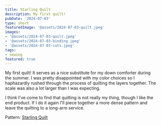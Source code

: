 ```yaml
---
title: Starling Quilt
description: My first quilt!
pubDate: '2024-07-03'
type: short
featuredImage: '@assets/2024-07-03-quilt.jpeg'
images:
- '@assets/2024-07-03-quilt.jpeg'
- '@assets/2024-07-03-binding.jpeg'
- '@assets/2024-07-03-cuts.jpeg'
tags:
- sewing
featured: true
---
```


My first quilt! It serves as a nice substitute for my down comforter 
during the summer. I was pretty disappointed with my color choices so I
haphazardly rushed through the process of quilting the layers together. The scale
was also a lot larger than I was expecting.

I think I've come to find that quilting is not really my thing, though I like the
end product. If I do it again I'll piece together a more dense pattern and leave
the quilting to a long-arm service. 

Pattern: [Starling Quilt](https://suzyquilts.com/shop/starling-quilt-pattern-download/)